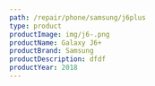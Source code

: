 ```yaml
---
path: /repair/phone/samsung/j6plus
type: product
productImage: img/j6-.png
productName: Galaxy J6+
productBrand: Samsung
productDescription: dfdf
productYear: 2018
---
```


